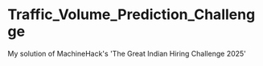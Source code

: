 # Traffic_Volume_Prediction_Challengge
My solution of MachineHack's 'The Great Indian Hiring Challenge 2025'
